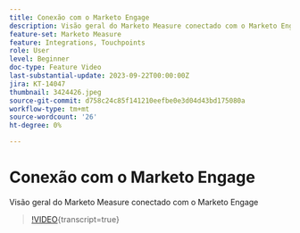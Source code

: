 ```yaml
---
title: Conexão com o Marketo Engage
description: Visão geral do Marketo Measure conectado com o Marketo Engage
feature-set: Marketo Measure
feature: Integrations, Touchpoints
role: User
level: Beginner
doc-type: Feature Video
last-substantial-update: 2023-09-22T00:00:00Z
jira: KT-14047
thumbnail: 3424426.jpeg
source-git-commit: d758c24c85f141210eefbe0e3d04d43bd175080a
workflow-type: tm+mt
source-wordcount: '26'
ht-degree: 0%

---
```



# Conexão com o Marketo Engage

Visão geral do Marketo Measure conectado com o Marketo Engage

>[!VIDEO](https://video.tv.adobe.com/v/3424426/?learn=on){transcript=true}
